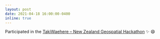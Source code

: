 ```yaml
---
layout: post
date: 2021-04-18 16:00:00-0400
inline: true
---
```


Participated in the <a href='https://www.mbie.govt.nz/science-and-technology/science-and-innovation/international-opportunities/new-zealand-r-d/innovative-partnerships/takiwaehere-the-geospatial-hackathon/'>TakiWaehere – New Zealand Geospatial Hackathon</a> :sparkles: :smile:
